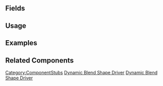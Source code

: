 <languages></languages> <translate>

## Fields

## Usage

## Examples

## Related Components

</translate>

[Category:ComponentStubs](Category:ComponentStubs "wikilink") [Dynamic
Blend Shape Driver](Category:Components{{#translation:}} "wikilink")
[Dynamic Blend Shape
Driver](Category:Components:Transform:Drivers{{#translation:}} "wikilink")